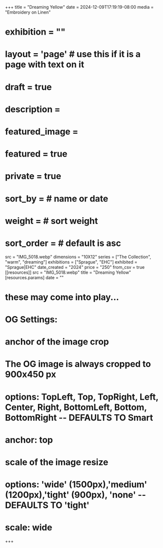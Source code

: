 +++
title = "Dreaming Yellow"
date = 2024-12-09T17:19:19-08:00
media = "Embroidery on Linen"
# exhibition = ""
# layout = 'page' # use this if it is a page with text on it
# draft = true
# description = 
# featured_image = 
# featured = true
# private = true
# sort_by = # name or date
# weight = # sort weight
# sort_order = # default is asc
src = "IMG_5018.webp"
dimensions = "10X12"
  series = ["The Collection", "warm", "dreaming"]
    exhibitions = ["Sprague", "EHC"]
  exhibited = "Sprague|EHC"
date_created = "2024"
price = "250"
from_csv = true
[[resources]]
  src = "IMG_5018.webp"
  title = "Dreaming Yellow"
  [resources.params]
  date = ""

# these may come into play...
# OG Settings:
# anchor of the image crop 
#   The OG image is always cropped to 900x450 px
#   options: TopLeft, Top, TopRight, Left, Center, Right, BottomLeft, Bottom, BottomRight -- DEFAULTS TO Smart
# anchor: top
# scale of the image resize 
#   options: 'wide' (1500px),'medium' (1200px),'tight' (900px), 'none' -- DEFAULTS TO 'tight'
# scale: wide 
+++